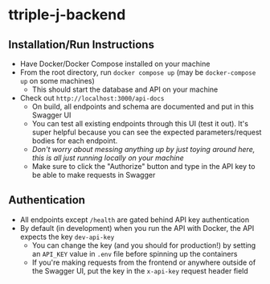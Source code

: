 # ttriple-j-backend

## Installation/Run Instructions
- Have Docker/Docker Compose installed on your machine
- From the root directory, run `docker compose up` (may be `docker-compose up` on some machines)
    - This should start the database and API on your machine
- Check out `http://localhost:3000/api-docs`
    - On build, all endpoints and schema are documented and put in this Swagger UI
    - You can test all existing endpoints through this UI (test it out). It's super helpful because you can see the expected parameters/request bodies for each endpoint.
    - *Don't worry about messing anything up by just toying around here, this is all just running locally on your machine*
    - Make sure to click the "Authorize" button and type in the API key to be able to make requests in Swagger


## Authentication
- All endpoints except `/health` are gated behind API key authentication
- By default (in development) when you run the API with Docker, the API expects the key `dev-api-key`
    - You can change the key (and you should for production!) by setting an `API_KEY` value in `.env` file before spinning up the containers
    - If you're making requests from the frontend or anywhere outside of the Swagger UI, put the key in the `x-api-key` request header field